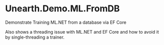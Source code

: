﻿# Unearth.Demo.ML.FromDBDemonstrate Training ML.NET from a database via EF CoreAlso shows a threading issue with ML.NET and EF Core and how to avoid it by single-threading a trainer.